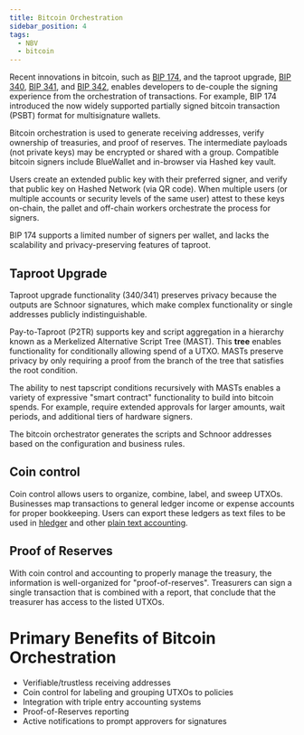 ```yaml
---
title: Bitcoin Orchestration
sidebar_position: 4
tags:
  - NBV
  - bitcoin
---
```


Recent innovations in bitcoin, such as [BIP 174](https://en.bitcoin.it/wiki/BIP_0174), and the taproot upgrade, [BIP 340](https://en.bitcoin.it/wiki/BIP_0340), [BIP 341](https://en.bitcoin.it/wiki/BIP_0341), and [BIP 342](https://en.bitcoin.it/wiki/BIP_0342), enables developers to de-couple the signing experience from the orchestration of transactions. For example, BIP 174 introduced the now widely supported partially signed bitcoin transaction (PSBT) format for multisignature wallets. 

Bitcoin orchestration is used to generate receiving addresses, verify ownership of treasuries, and proof of reserves. The intermediate payloads (not private keys) may be encrypted or shared with a group. Compatible bitcoin signers include BlueWallet and in-browser via Hashed key vault.

Users create an extended public key with their preferred signer, and verify that public key on Hashed Network (via QR code). When multiple users (or multiple accounts or security levels of the same user) attest to these keys on-chain, the pallet and off-chain workers orchestrate the process for signers. 

BIP 174 supports a limited number of signers per wallet, and lacks the scalability and privacy-preserving features of taproot.

## Taproot Upgrade
Taproot upgrade functionality (340/341) preserves privacy because the outputs are Schnoor signatures, which make complex functionality or single addresses publicly indistinguishable. 

Pay-to-Taproot (P2TR) supports key and script aggregation in a hierarchy known as a Merkelized Alternative Script Tree (MAST). This **tree** enables functionality for conditionally allowing spend of a UTXO. MASTs preserve privacy by only requiring a proof from the branch of the tree that satisfies the root condition.

The ability to nest tapscript conditions recursively with MASTs enables a variety of expressive "smart contract" functionality to build into bitcoin spends. For example, require extended approvals for larger amounts, wait periods, and additional tiers of hardware signers.

The bitcoin orchestrator generates the scripts and Schnoor addresses based on the configuration and business rules. 

## Coin control
Coin control allows users to organize, combine, label, and sweep UTXOs. Businesses map transactions to general ledger income or expense accounts for proper bookkeeping. Users can export these ledgers as text files to be used in [hledger](https://www.hledger.org) and other [plain text accounting](https://plaintextaccounting.org/).

## Proof of Reserves
With coin control and accounting to properly manage the treasury, the information is well-organized for "proof-of-reserves". Treasurers can sign a single transaction that is combined with a report, that conclude that the treasurer has access to the listed UTXOs.

# Primary Benefits of Bitcoin Orchestration
- Verifiable/trustless receiving addresses 
- Coin control for labeling and grouping UTXOs to policies
- Integration with triple entry accounting systems
- Proof-of-Reserves reporting
- Active notifications to prompt approvers for signatures






